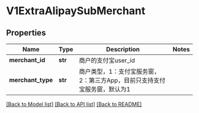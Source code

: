 # V1ExtraAlipaySubMerchant

## Properties
Name | Type | Description | Notes
------------ | ------------- | ------------- | -------------
**merchant_id** | **str** | 商户的支付宝user_id | 
**merchant_type** | **str** | 商户类型，1：支付宝服务窗，2：第三方App，目前只支持支付宝服务窗，默认为1 | 

[[Back to Model list]](../README.md#documentation-for-models) [[Back to API list]](../README.md#documentation-for-api-endpoints) [[Back to README]](../README.md)


